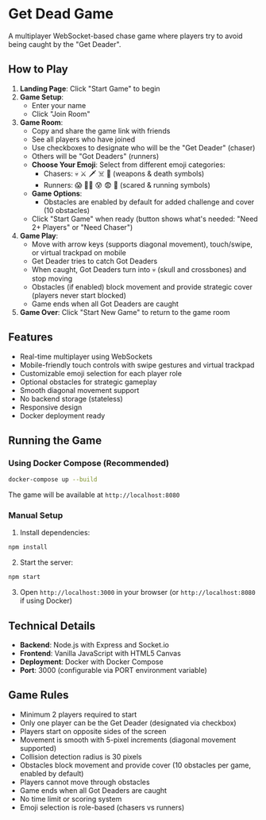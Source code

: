 # Get Dead Game

A multiplayer WebSocket-based chase game where players try to avoid being caught by the "Get Deader".

## How to Play

1. **Landing Page**: Click "Start Game" to begin
2. **Game Setup**: 
   - Enter your name
   - Click "Join Room"
3. **Game Room**: 
   - Copy and share the game link with friends
   - See all players who have joined
   - Use checkboxes to designate who will be the "Get Deader" (chaser)
   - Others will be "Got Deaders" (runners)
   - **Choose Your Emoji**: Select from different emoji categories:
     - Chasers: 💀 ⚔️ 🗡️ ☠️ 👹 (weapons & death symbols)
     - Runners: 😱 🏃‍♂️ 😰 😨 🤯 (scared & running symbols)
   - **Game Options**: 
     - Obstacles are enabled by default for added challenge and cover (10 obstacles)
   - Click "Start Game" when ready (button shows what's needed: "Need 2+ Players" or "Need Chaser")
4. **Game Play**:
   - Move with arrow keys (supports diagonal movement), touch/swipe, or virtual trackpad on mobile
   - Get Deader tries to catch Got Deaders
   - When caught, Got Deaders turn into 💀 (skull and crossbones) and stop moving
   - Obstacles (if enabled) block movement and provide strategic cover (players never start blocked)
   - Game ends when all Got Deaders are caught
5. **Game Over**: Click "Start New Game" to return to the game room

## Features

- Real-time multiplayer using WebSockets
- Mobile-friendly touch controls with swipe gestures and virtual trackpad
- Customizable emoji selection for each player role
- Optional obstacles for strategic gameplay
- Smooth diagonal movement support
- No backend storage (stateless)
- Responsive design
- Docker deployment ready

## Running the Game

### Using Docker Compose (Recommended)

```bash
docker-compose up --build
```

The game will be available at `http://localhost:8080`

### Manual Setup

1. Install dependencies:
```bash
npm install
```

2. Start the server:
```bash
npm start
```

3. Open `http://localhost:3000` in your browser (or `http://localhost:8080` if using Docker)

## Technical Details

- **Backend**: Node.js with Express and Socket.io
- **Frontend**: Vanilla JavaScript with HTML5 Canvas
- **Deployment**: Docker with Docker Compose
- **Port**: 3000 (configurable via PORT environment variable)

## Game Rules

- Minimum 2 players required to start
- Only one player can be the Get Deader (designated via checkbox)
- Players start on opposite sides of the screen
- Movement is smooth with 5-pixel increments (diagonal movement supported)
- Collision detection radius is 30 pixels
- Obstacles block movement and provide cover (10 obstacles per game, enabled by default)
- Players cannot move through obstacles
- Game ends when all Got Deaders are caught
- No time limit or scoring system
- Emoji selection is role-based (chasers vs runners)
